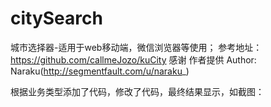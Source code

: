 # citySearch
城市选择器-适用于web移动端，微信浏览器等使用；
参考地址：https://github.com/callmeJozo/kuCity
感谢 作者提供 Author: Naraku(http://segmentfault.com/u/naraku_)

根据业务类型添加了代码，修改了代码，最终结果显示，如截图：
